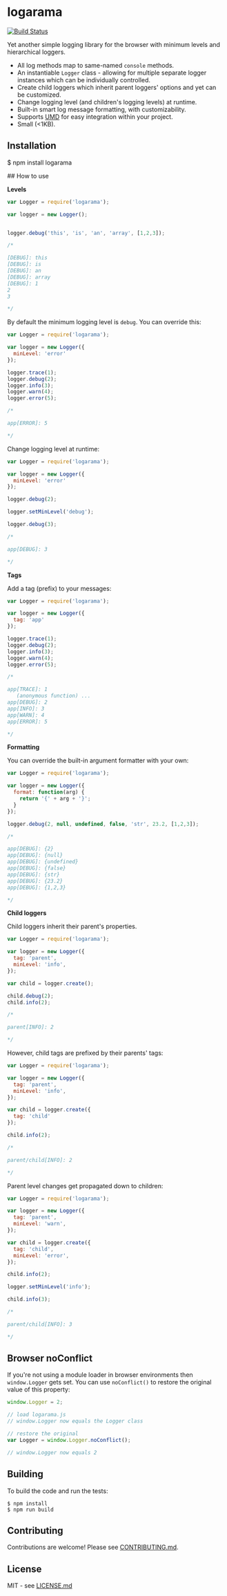 # logarama

[![Build Status](https://secure.travis-ci.org/hiddentao/logarama.png)](http://travis-ci.org/hiddentao/logarama)

Yet another simple logging library for the browser with minimum levels and hierarchical loggers.

* All log methods map to same-named `console` methods.
* An instantiable `Logger` class - allowing for multiple separate logger instances which can be individually controlled.
* Create child loggers which inherit parent loggers' options and yet can be customized.
* Change logging level (and children's logging levels) at runtime.
* Built-in smart log message formatting, with customizability.
* Supports [UMD](https://github.com/umdjs/umd) for easy integration within your project.
* Small (<1KB).

## Installation

$ npm install logarama

## How to use

**Levels**

```js
var Logger = require('logarama');

var logger = new Logger();


logger.debug('this', 'is', 'an', 'array', [1,2,3]);

/*

[DEBUG]: this
[DEBUG]: is
[DEBUG]: an
[DEBUG]: array
[DEBUG]: 1
2
3

*/
```

By default the minimum logging level is `debug`. You can override this:


```js
var Logger = require('logarama');

var logger = new Logger({
  minLevel: 'error'
});

logger.trace(1);
logger.debug(2);
logger.info(3);
logger.warn(4);
logger.error(5);

/*

app[ERROR]: 5

*/
```

Change logging level at runtime:


```js
var Logger = require('logarama');

var logger = new Logger({
  minLevel: 'error'
});

logger.debug(2);

logger.setMinLevel('debug');

logger.debug(3);

/*

app[DEBUG]: 3

*/
```

**Tags**

Add a tag (prefix) to your messages:


```js
var Logger = require('logarama');

var logger = new Logger({
  tag: 'app'
});

logger.trace(1);
logger.debug(2);
logger.info(3);
logger.warn(4);
logger.error(5);

/*

app[TRACE]: 1
   (anonymous function) ...
app[DEBUG]: 2
app[INFO]: 3
app[WARN]: 4
app[ERROR]: 5

*/
```

**Formatting**

You can override the built-in argument formatter with your own:


```js
var Logger = require('logarama');

var logger = new Logger({
  format: function(arg) {
    return '{' + arg + '}';
  }
});

logger.debug(2, null, undefined, false, 'str', 23.2, [1,2,3]);

/*

app[DEBUG]: {2}
app[DEBUG]: {null}
app[DEBUG]: {undefined}
app[DEBUG]: {false}
app[DEBUG]: {str}
app[DEBUG]: {23.2}
app[DEBUG]: {1,2,3}

*/
```

**Child loggers**

Child loggers inherit their parent's properties.

```js
var Logger = require('logarama');

var logger = new Logger({
  tag: 'parent',
  minLevel: 'info',
});

var child = logger.create();

child.debug(2);
child.info(2);

/*

parent[INFO]: 2

*/
```

However, child tags are prefixed by their parents' tags:

```js
var Logger = require('logarama');

var logger = new Logger({
  tag: 'parent',
  minLevel: 'info',
});

var child = logger.create({
  tag: 'child'
});

child.info(2);

/*

parent/child[INFO]: 2

*/
```

Parent level changes get propagated down to children:

```js
var Logger = require('logarama');

var logger = new Logger({
  tag: 'parent',
  minLevel: 'warn',
});

var child = logger.create({
  tag: 'child',
  minLevel: 'error',
});

child.info(2);

logger.setMinLevel('info');

child.info(3);

/*

parent/child[INFO]: 3

*/
```


## Browser noConflict

If you're not using a module loader in browser environments then 
`window.Logger` gets set. You can use `noConflict()` to 
restore the original value of this property:

```js
window.Logger = 2;

// load logarama.js
// window.Logger now equals the Logger class

// restore the original
var Logger = window.Logger.noConflict();

// window.Logger now equals 2
```


## Building

To build the code and run the tests:

    $ npm install
    $ npm run build


## Contributing

Contributions are welcome! Please see [CONTRIBUTING.md](https://github.com/hiddentao/logarama/blob/master/CONTRIBUTING.md).


## License

MIT - see [LICENSE.md](https://github.com/hiddentao/logarama/blob/master/LICENSE.md)